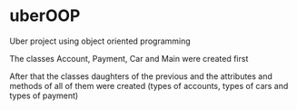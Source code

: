 # uberOOP
Uber project using object oriented programming

The classes Account, Payment, Car and Main were created first

After that the classes daughters of the previous and the attributes and methods of all of them  were created (types of accounts, types of cars and types of payment)
